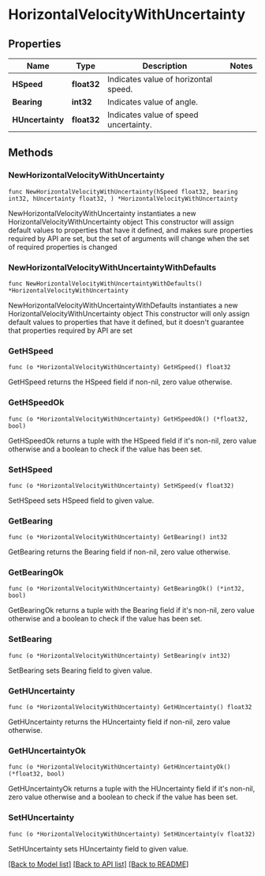 # HorizontalVelocityWithUncertainty

## Properties

Name | Type | Description | Notes
------------ | ------------- | ------------- | -------------
**HSpeed** | **float32** | Indicates value of horizontal speed. | 
**Bearing** | **int32** | Indicates value of angle. | 
**HUncertainty** | **float32** | Indicates value of speed uncertainty. | 

## Methods

### NewHorizontalVelocityWithUncertainty

`func NewHorizontalVelocityWithUncertainty(hSpeed float32, bearing int32, hUncertainty float32, ) *HorizontalVelocityWithUncertainty`

NewHorizontalVelocityWithUncertainty instantiates a new HorizontalVelocityWithUncertainty object
This constructor will assign default values to properties that have it defined,
and makes sure properties required by API are set, but the set of arguments
will change when the set of required properties is changed

### NewHorizontalVelocityWithUncertaintyWithDefaults

`func NewHorizontalVelocityWithUncertaintyWithDefaults() *HorizontalVelocityWithUncertainty`

NewHorizontalVelocityWithUncertaintyWithDefaults instantiates a new HorizontalVelocityWithUncertainty object
This constructor will only assign default values to properties that have it defined,
but it doesn't guarantee that properties required by API are set

### GetHSpeed

`func (o *HorizontalVelocityWithUncertainty) GetHSpeed() float32`

GetHSpeed returns the HSpeed field if non-nil, zero value otherwise.

### GetHSpeedOk

`func (o *HorizontalVelocityWithUncertainty) GetHSpeedOk() (*float32, bool)`

GetHSpeedOk returns a tuple with the HSpeed field if it's non-nil, zero value otherwise
and a boolean to check if the value has been set.

### SetHSpeed

`func (o *HorizontalVelocityWithUncertainty) SetHSpeed(v float32)`

SetHSpeed sets HSpeed field to given value.


### GetBearing

`func (o *HorizontalVelocityWithUncertainty) GetBearing() int32`

GetBearing returns the Bearing field if non-nil, zero value otherwise.

### GetBearingOk

`func (o *HorizontalVelocityWithUncertainty) GetBearingOk() (*int32, bool)`

GetBearingOk returns a tuple with the Bearing field if it's non-nil, zero value otherwise
and a boolean to check if the value has been set.

### SetBearing

`func (o *HorizontalVelocityWithUncertainty) SetBearing(v int32)`

SetBearing sets Bearing field to given value.


### GetHUncertainty

`func (o *HorizontalVelocityWithUncertainty) GetHUncertainty() float32`

GetHUncertainty returns the HUncertainty field if non-nil, zero value otherwise.

### GetHUncertaintyOk

`func (o *HorizontalVelocityWithUncertainty) GetHUncertaintyOk() (*float32, bool)`

GetHUncertaintyOk returns a tuple with the HUncertainty field if it's non-nil, zero value otherwise
and a boolean to check if the value has been set.

### SetHUncertainty

`func (o *HorizontalVelocityWithUncertainty) SetHUncertainty(v float32)`

SetHUncertainty sets HUncertainty field to given value.



[[Back to Model list]](../README.md#documentation-for-models) [[Back to API list]](../README.md#documentation-for-api-endpoints) [[Back to README]](../README.md)


